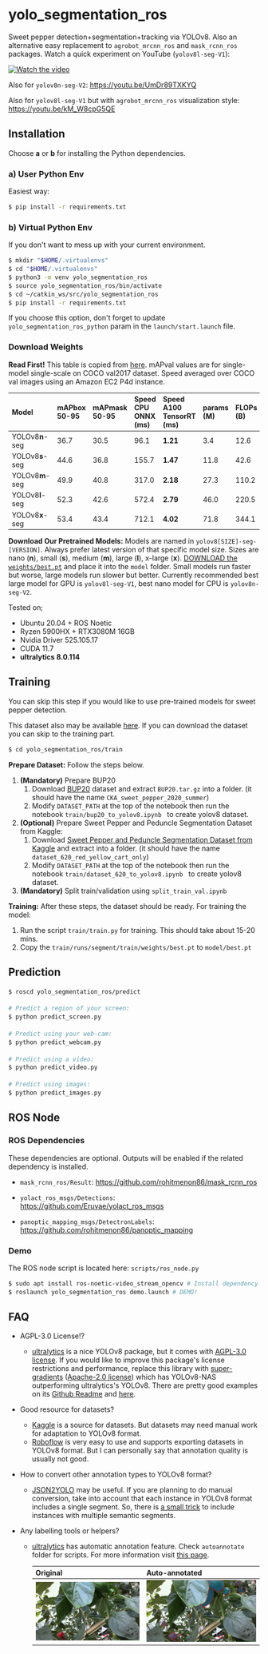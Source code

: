 # yolo_segmentation_ros

Sweet pepper detection+segmentation+tracking via YOLOv8. Also an alternative easy replacement to `agrobot_mrcnn_ros` and `mask_rcnn_ros` packages. Watch a quick experiment on YouTube (`yolov8l-seg-V1`):

[![Watch the video](https://img.youtube.com/vi/ferqPKNXs0U/maxresdefault.jpg)](https://youtu.be/ferqPKNXs0U)

Also for `yolov8n-seg-V2`: https://youtu.be/UmDr89TXKYQ

Also for `yolov8l-seg-V1` but with `agrobot_mrcnn_ros` visualization style: https://youtu.be/kM_W8cpG5QE

## Installation

Choose **a** or **b** for installing the Python dependencies.

### a) User Python Env

Easiest way:

```bash
$ pip install -r requirements.txt
```

### b) Virtual Python Env

If you don't want to mess up with your current environment.

```bash
$ mkdir "$HOME/.virtualenvs"
$ cd "$HOME/.virtualenvs"
$ python3 -m venv yolo_segmentation_ros
$ source yolo_segmentation_ros/bin/activate
$ cd ~/catkin_ws/src/yolo_segmentation_ros
$ pip install -r requirements.txt
```

If you choose this option, don't forget to update `yolo_segmentation_ros_python` param in the `launch/start.launch` file.

### Download Weights

**Read First!** This table is copied from [here](https://docs.ultralytics.com/tasks/segment/#models). mAPval values are for single-model single-scale on COCO val2017 dataset. Speed averaged over COCO val images using an Amazon EC2 P4d instance.

| Model           | mAPbox 50-95 | mAPmask 50-95 | Speed CPU ONNX (ms) | Speed A100 TensorRT (ms) | params (M) | FLOPs (B) |
| :-------------- | :----------- | :------------ | :------------------ | :----------------------- | :--------- | :-------- |
| YOLOv8**n**-seg | 36.7         | 30.5          | 96.1                | **1.21**                 | 3.4        | 12.6      |
| YOLOv8**s**-seg | 44.6         | 36.8          | 155.7               | **1.47**                 | 11.8       | 42.6      |
| YOLOv8**m**-seg | 49.9         | 40.8          | 317.0               | **2.18**                 | 27.3       | 110.2     |
| YOLOv8**l**-seg | 52.3         | 42.6          | 572.4               | **2.79**                 | 46.0       | 220.5     |
| YOLOv8**x**-seg | 53.4         | 43.4          | 712.1               | **4.02**                 | 71.8       | 344.1     |

**Download Our Pretrained Models:** Models are named in `yolov8[SIZE]-seg-[VERSION]`. Always prefer latest version of that specific model size. Sizes are nano (**n**), small (**s**), medium (**m**), large (**l**), x-large (**x**). [DOWNLOAD the `weights/best.pt`](https://drive.google.com/drive/folders/1aZ4MpL7zXARpdr7hky6iucenSEoaDH9W?usp=sharing) and place it into the `model` folder. Small models run faster but worse, large models run slower but better.  Currently recommended best large model for GPU is `yolov8l-seg-V1`, best nano model for CPU is `yolov8n-seg-V2`.

Tested on;

- Ubuntu 20.04 + ROS Noetic
- Ryzen 5900HX + RTX3080M 16GB
- Nvidia Driver 525.105.17
- CUDA 11.7
- **ultralytics 8.0.114**

## Training

You can skip this step if you would like to use pre-trained models for sweet pepper detection.

This dataset also may be available [here](https://drive.google.com/drive/folders/1_vcGtZ2e_fBL40v9YXFtJwGn-FRkIhee?usp=sharing). If you can download the dataset you can skip to the training part.

 ```bash
 $ cd yolo_segmentation_ros/train
 ```

**Prepare Dataset:** Follow the steps below.

1. **(Mandatory)** Prepare BUP20
   1. Download [BUP20](http://agrobotics.uni-bonn.de/sweet_pepper_dataset/) dataset and extract `BUP20.tar.gz` into a folder. (it should have the name `CKA_sweet_pepper_2020_summer`)
   2. Modify `DATASET_PATH` at the top of the notebook then run the notebook `train/bup20_to_yolov8.ipynb ` to create yolov8 dataset. 
2. **(Optional)** Prepare Sweet Pepper and Peduncle Segmentation Dataset from Kaggle:
   1. Download [Sweet Pepper and Peduncle Segmentation Dataset from Kaggle](https://www.kaggle.com/datasets/lemontyc/sweet-pepper?resource=download) and extract into a folder. (it should have the name `dataset_620_red_yellow_cart_only`)
   2. Modify `DATASET_PATH` at the top of the notebook then run the notebook `train/dataset_620_to_yolov8.ipynb ` to create yolov8 dataset.
3. **(Mandatory)** Split train/validation using `split_train_val.ipynb`

**Training:** After these steps, the dataset should be ready. For training the model:

1. Run the script `train/train.py` for training. This should take about 15-20 mins.
2. Copy the `train/runs/segment/train/weights/best.pt` to `model/best.pt`

## Prediction

```bash
$ roscd yolo_segmentation_ros/predict

# Predict a region of your screen:
$ python predict_screen.py

# Predict using your web-cam:
$ python predict_webcam.py

# Predict using a video:
$ python predict_video.py

# Predict using images:
$ python predict_images.py
```

## ROS Node

### ROS Dependencies

These dependencies are optional. Outputs will be enabled if the related dependency is installed.

- `mask_rcnn_ros/Result`: https://github.com/rohitmenon86/mask_rcnn_ros

- `yolact_ros_msgs/Detections`: https://github.com/Eruvae/yolact_ros_msgs
- `panoptic_mapping_msgs/DetectronLabels`: https://github.com/rohitmenon86/panoptic_mapping

### Demo

The ROS node script is located here: `scripts/ros_node.py`

```bash
$ sudo apt install ros-noetic-video_stream_opencv # Install dependency
$ roslaunch yolo_segmentation_ros demo.launch # DEMO!
```



## FAQ

- AGPL-3.0 License!?
  - [ultralytics](https://github.com/ultralytics/ultralytics) is a nice YOLOv8 package, but it comes with [AGPL-3.0 license](https://github.com/ultralytics/ultralytics/blob/main/LICENSE). If you would like to improve this package's license restrictions and performance, replace this library with [super-gradients](https://github.com/Deci-AI/super-gradients) ([Apache-2.0 license](https://github.com/Deci-AI/super-gradients/blob/master/LICENSE.md)) which has YOLOv8-NAS outperforming ultralytics's YOLOv8. There are pretty good examples on its [Github Readme](https://github.com/Deci-AI/super-gradients) and [here](https://www.kaggle.com/general/406701).

- Good resource for datasets?
  - [Kaggle](https://www.kaggle.com/) is a source for datasets. But datasets may need manual work for adaptation to YOLOv8 format. 
  - [Roboflow](https://roboflow.com/) is very easy to use and supports exporting datasets in YOLOv8 format. But I can personally say that annotation quality is usually not good.

- How to convert other annotation types to YOLOv8 format?
  - [JSON2YOLO](https://github.com/ultralytics/JSON2YOLO/tree/master) may be useful. If you are planning to do manual conversion, take into account  that each instance in YOLOv8 format includes a single segment. So, there is [a small trick](https://github.com/ultralytics/JSON2YOLO/blob/c38a43f342428849c75c103c6d060012a83b5392/general_json2yolo.py#L324) to include instances with multiple semantic segments.

- Any labelling tools or helpers?
  - [ultralytics](https://github.com/ultralytics/ultralytics) has automatic annotation feature. Check `autoannotate` folder for scripts. For more information visit [this page](https://docs.ultralytics.com/models/sam/).
  
    | Original                                      | Auto-annotated                               |
    | --------------------------------------------- | -------------------------------------------- |
    | ![2](autoannotate/data_to_be_annotated/2.png) | ![2_vis](autoannotate/vis_outputs/2_vis.png) |

